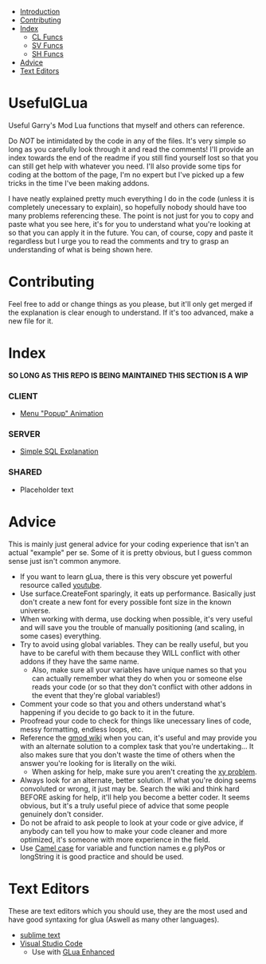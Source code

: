- [Introduction](https://github.com/JoshJOkayguy/UsefulGLua#usefulglua)
- [Contributing](https://github.com/JoshJOkayguy/UsefulGLua#contributing)
- [Index](https://github.com/JoshJOkayguy/UsefulGLua#index)
  - [CL Funcs](https://github.com/JoshJOkayguy/UsefulGLua#client)
  - [SV Funcs](https://github.com/JoshJOkayguy/UsefulGLua#server)
  - [SH Funcs](https://github.com/JoshJOkayguy/UsefulGLua#shared)
- [Advice](https://github.com/JoshJOkayguy/UsefulGLua#advice)
- [Text Editors](https://github.com/JoshJOkayguy/UsefulGLua#text-editors)
# UsefulGLua
Useful Garry's Mod Lua functions that myself and others can reference.

  Do *NOT* be intimidated by the code in any of the files. It's very simple so long as you carefully look through it and read the comments! I'll provide an index towards the end of the readme if you still find yourself lost so that you can still get help with whatever you need. I'll also provide some tips for coding at the bottom of the page, I'm no expert but I've picked up a few tricks in the time I've been making addons.

  I have neatly explained pretty much everything I do in the code (unless it is completely unecessary to explain), so hopefully nobody should have too many problems referencing these. The point is not just for you to copy and paste what you see here, it's for you to understand what you're looking at so that you can apply it in the future. You can, of course, copy and paste it regardless but I urge you to read the comments and try to grasp an understanding of what is being shown here.

# Contributing

Feel free to add or change things as you please, but it'll only get merged if the explanation is clear enough to understand. If it's too advanced, make a new file for it.
# Index

**SO LONG AS THIS REPO IS BEING MAINTAINED THIS SECTION IS A WIP**

### CLIENT
- [Menu "Popup" Animation](https://github.com/JoshJOkayguy/UsefulGLua/blob/main/clientside_examples.lua#L3)

### SERVER
- [Simple SQL Explanation](https://github.com/JoshJOkayguy/UsefulGLua/blob/main/serverside_examples.lua#L1)

### SHARED
- Placeholder text

# Advice
This is mainly just general advice for your coding experience that isn't an actual "example" per se. Some of it is pretty obvious, but I guess common sense just isn't common anymore.

- If you want to learn gLua, there is this very obscure yet powerful resource called [youtube](https://www.youtube.com/).
- Use surface.CreateFont sparingly, it eats up performance. Basically just don't create a new font for every possible font size in the known universe.
- When working with derma, use docking when possible, it's very useful and will save you the trouble of manually positioning (and scaling, in some cases) everything.
- Try to avoid using global variables. They can be really useful, but you have to be careful with them because they WILL conflict with other addons if they have the same name.
  - Also, make sure all your variables have unique names so that you can actually remember what they do when you or someone else reads your code (or so that they don't conflict with other addons in the event that they're global variables!)
- Comment your code so that you and others understand what's happening if you decide to go back to it in the future.
- Proofread your code to check for things like unecessary lines of code, messy formatting, endless loops, etc.
- Reference the [gmod wiki](http://wiki.facepunch.com/gmod/) when you can, it's useful and may provide you with an alternate solution to a complex task that you're undertaking... It also makes sure that you don't waste the time of others when the answer you're looking for is literally on the wiki.
  - When asking for help, make sure you aren't creating the [xy problem](https://xyproblem.info/).
- Always look for an alternate, better solution. If what you're doing seems convoluted or wrong, it just may be. Search the wiki and think hard BEFORE asking for help, it'll help you become a better coder. It seems obvious, but it's a truly useful piece of advice that some people genuinely don't consider.
- Do not be afraid to ask people to look at your code or give advice, if anybody can tell you how to make your code cleaner and more optimized, it's someone with more experience in the field.
- Use [Camel case](https://techterms.com/definition/camelcase) for variable and function names e.g plyPos or longString it is good practice and should be used.

# Text Editors
These are text editors which you should use, they are the most used and have good syntaxing for glua (Aswell as many other languages).

- [sublime text](https://www.sublimetext.com/)
- [Visual Studio Code](https://code.visualstudio.com/)
  - Use with [GLua Enhanced](https://marketplace.visualstudio.com/items?itemName=venner.vscode-glua-enhanced)

